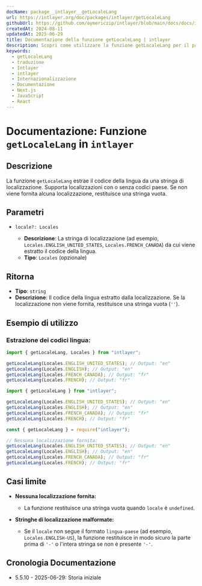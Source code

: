 ```yaml
---
docName: package__intlayer__getLocaleLang
url: https://intlayer.org/doc/packages/intlayer/getLocaleLang
githubUrl: https://github.com/aymericzip/intlayer/blob/main/docs/docs/it/packages/intlayer/getLocaleLang.md
createdAt: 2024-08-11
updatedAt: 2025-06-29
title: Documentazione della funzione getLocaleLang | intlayer
description: Scopri come utilizzare la funzione getLocaleLang per il pacchetto intlayer
keywords:
  - getLocaleLang
  - traduzione
  - Intlayer
  - intlayer
  - Internazionalizzazione
  - Documentazione
  - Next.js
  - JavaScript
  - React
---
```


# Documentazione: Funzione `getLocaleLang` in `intlayer`

## Descrizione

La funzione `getLocaleLang` estrae il codice della lingua da una stringa di localizzazione. Supporta localizzazioni con o senza codici paese. Se non viene fornita alcuna localizzazione, restituisce una stringa vuota.

## Parametri

- `locale?: Locales`

  - **Descrizione**: La stringa di localizzazione (ad esempio, `Locales.ENGLISH_UNITED_STATES`, `Locales.FRENCH_CANADA`) da cui viene estratto il codice della lingua.
  - **Tipo**: `Locales` (opzionale)

## Ritorna

- **Tipo**: `string`
- **Descrizione**: Il codice della lingua estratto dalla localizzazione. Se la localizzazione non viene fornita, restituisce una stringa vuota (`''`).

## Esempio di utilizzo

### Estrazione dei codici lingua:

```typescript codeFormat="typescript"
import { getLocaleLang, Locales } from "intlayer";

getLocaleLang(Locales.ENGLISH_UNITED_STATES); // Output: "en"
getLocaleLang(Locales.ENGLISH); // Output: "en"
getLocaleLang(Locales.FRENCH_CANADA); // Output: "fr"
getLocaleLang(Locales.FRENCH); // Output: "fr"
```

```javascript codeFormat="esm"
import { getLocaleLang } from "intlayer";

getLocaleLang(Locales.ENGLISH_UNITED_STATES); // Output: "en"
getLocaleLang(Locales.ENGLISH); // Output: "en"
getLocaleLang(Locales.FRENCH_CANADA); // Output: "fr"
getLocaleLang(Locales.FRENCH); // Output: "fr"
```

```javascript codeFormat="commonjs"
const { getLocaleLang } = require("intlayer");

// Nessuna localizzazione fornita:
getLocaleLang(Locales.ENGLISH_UNITED_STATES); // Output: "en"
getLocaleLang(Locales.ENGLISH); // Output: "en"
getLocaleLang(Locales.FRENCH_CANADA); // Output: "fr"
getLocaleLang(Locales.FRENCH); // Output: "fr"
```

## Casi limite

- **Nessuna localizzazione fornita:**

  - La funzione restituisce una stringa vuota quando `locale` è `undefined`.

- **Stringhe di localizzazione malformate:**
  - Se il `locale` non segue il formato `lingua-paese` (ad esempio, `Locales.ENGLISH-US`), la funzione restituisce in modo sicuro la parte prima di `'-'` o l'intera stringa se non è presente `'-'`.

## Cronologia Documentazione

- 5.5.10 - 2025-06-29: Storia iniziale
